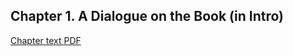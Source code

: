 ## Chapter 1. A Dialogue on the Book (in Intro)

[Chapter text PDF](https://pages.cs.wisc.edu/~remzi/OSTEP/dialogue-threeeasy.pdf)
